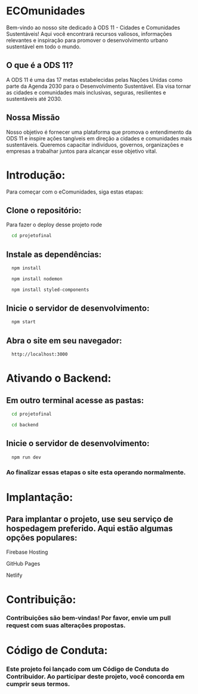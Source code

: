 # ECOmunidades
Bem-vindo ao nosso site dedicado à ODS 11 - Cidades e Comunidades Sustentáveis! Aqui você encontrará recursos valiosos, informações relevantes e inspiração para promover o desenvolvimento urbano sustentável em todo o mundo.
## O que é a ODS 11?
A ODS 11 é uma das 17 metas estabelecidas pelas Nações Unidas como parte da Agenda 2030 para o Desenvolvimento Sustentável. Ela visa tornar as cidades e comunidades mais inclusivas, seguras, resilientes e sustentáveis até 2030.

## Nossa Missão
Nosso objetivo é fornecer uma plataforma que promova o entendimento da ODS 11 e inspire ações tangíveis em direção a cidades e comunidades mais sustentáveis. Queremos capacitar indivíduos, governos, organizações e empresas a trabalhar juntos para alcançar esse objetivo vital.
# Introdução:

Para começar com o eComunidades, siga estas etapas:


## Clone o repositório:

Para fazer o deploy desse projeto rode

```bash
  cd projetofinal
```

## Instale as dependências:

```bash
  npm install
```

```bash
  npm install nodemon
```

```bash
  npm install styled-components
```

## Inicie o servidor de desenvolvimento:
```bash
  npm start
```

## Abra o site em seu navegador:
```bash
  http://localhost:3000
```

# Ativando o Backend:

 ## Em outro terminal acesse as pastas:

```bash
  cd projetofinal
```
```bash
  cd backend
```

## Inicie o servidor de desenvolvimento:

```bash
  npm run dev
```

### Ao finalizar essas etapas o site esta operando normalmente.

# Implantação:

 ## Para implantar o projeto, use seu serviço de hospedagem preferido. Aqui estão algumas opções populares:

Firebase Hosting

GitHub Pages

Netlify

# Contribuição:

### Contribuições são bem-vindas! Por favor, envie um pull request com suas alterações propostas.

# Código de Conduta:

### Este projeto foi lançado com um Código de Conduta do Contribuidor. Ao participar deste projeto, você concorda em cumprir seus termos.